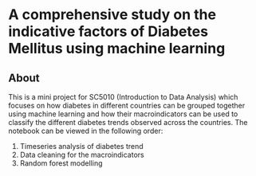 # A comprehensive study on the indicative factors of Diabetes Mellitus using machine learning

## About

This is a mini project for SC5010 (Introduction to Data Analysis) which focuses on how diabetes in different countries can be grouped together using machine learning and how their macroindicators can be used to classify the different diabetes trends observed across the countries. The notebook can be viewed in the following order: 
1) Timeseries analysis of diabetes trend
2) Data cleaning for the macroindicators
3) Random forest modelling 


